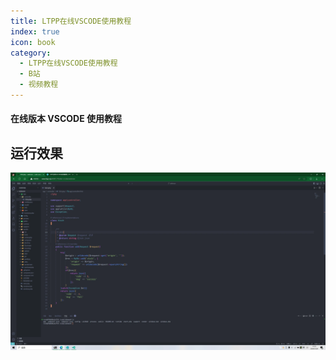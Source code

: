 ```yaml
---
title: LTPP在线VSCODE使用教程
index: true
icon: book
category:
  - LTPP在线VSCODE使用教程
  - B站
  - 视频教程
---
```


<Share colorful />
<Catalog />

#### 在线版本 VSCODE 使用教程

## 运行效果

![](markdown-images/image-4.png)

<Bottom />
